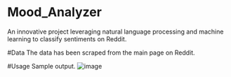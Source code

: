 # Mood_Analyzer
An innovative project leveraging natural language processing and machine learning to classify sentiments on Reddit. 

#Data
The data has been scraped from the main page on Reddit.

#Usage
Sample output.
![image](https://github.com/katarzynamichalskaa/Mood_Analyzer/assets/92379328/6b0630e1-994d-4672-b45f-91bc5dcea6a2)
